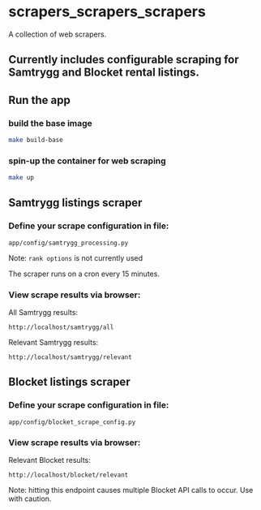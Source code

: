 
# scrapers_scrapers_scrapers

A collection of web scrapers.

Currently includes configurable scraping for Samtrygg and Blocket rental listings.
---

## Run the app

### build the base image

```sh
make build-base
```

### spin-up the container for web scraping

```sh
make up
```

## Samtrygg listings scraper

### Define your scrape configuration in file:
```
app/config/samtrygg_processing.py
```
Note: `rank options` is not currently used

The scraper runs on a cron every 15 minutes.

### View scrape results via browser:
All Samtrygg results:
```
http://localhost/samtrygg/all
```
Relevant Samtrygg results:
```
http://localhost/samtrygg/relevant
```

## Blocket listings scraper

### Define your scrape configuration in file:
```
app/config/blocket_scrape_config.py
```

### View scrape results via browser:
Relevant Blocket results:
```
http://localhost/blocket/relevant
```
Note: hitting this endpoint causes multiple Blocket API calls to occur. Use with caution.






